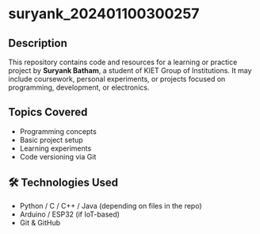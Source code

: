 # suryank_202401100300257

##  Description

This repository contains code and resources for a learning or practice project by **Suryank Batham**, a student of KIET Group of Institutions. It may include coursework, personal experiments, or projects focused on programming, development, or electronics.

##  Topics Covered

- Programming concepts
- Basic project setup
- Learning experiments
- Code versioning via Git

## 🛠 Technologies Used

- Python / C / C++ / Java (depending on files in the repo)
- Arduino / ESP32 (if IoT-based)
- Git & GitHub



